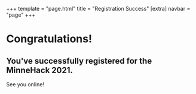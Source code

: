 +++
template = "page.html"
title = "Registration Success"
[extra]
navbar = "page"
+++

# Congratulations!

## You've successfully registered for the MinneHack 2021.

See you online!
